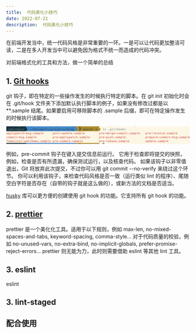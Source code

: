 ```yaml
---
title:  代码美化小技巧
date: 2022-07-21
description:  代码美化小技巧
---
```



在前端开发当中，统一代码风格是非常重要的一环。一是可以让代码更加整洁可读，二是在多人开发当中可以避免因为格式不统一而造成的代码冲突。

对前端格式化的工具和方法，做一个简单的总结

## 1. [Git hooks](https://git-scm.com/book/zh/v2/%E8%87%AA%E5%AE%9A%E4%B9%89-Git-Git-%E9%92%A9%E5%)

git 钩子，即在特定的一些操作发生的时候执行特定的脚本。在 git init 初始化时会在 .git/hook 文件夹下添加默认执行脚本的例子，如果没有修改过都是以 \*\*.sample 结尾。如果要启用可移除脚本的 .sample 后缀，即可在特定操作发生的时候执行该脚本。

![](./assets/git-hooks.png)

例如，pre-commit 钩子在键入提交信息前运行。 它用于检查即将提交的快照，例如，检查是否有所遗漏，确保测试运行，以及核查代码。 如果该钩子以非零值退出，Git 将放弃此次提交，不过你可以用 git commit --no-verify 来绕过这个环节。 你可以利用该钩子，来检查代码风格是否一致（运行类似 lint 的程序）、尾随空白字符是否存在（自带的钩子就是这么做的），或新方法的文档是否适当。

[husky](https://typicode.github.io/husky/#/) 库可以更方便的创建使用 git hook 的功能。它支持所有 git hook 的功能。

## 2. [prettier](https://prettier.io/docs/en/index.html)

prettier 是一个美化化工具。适用于以下规则，例如 max-len, no-mixed-spaces-and-tabs, keyword-spacing, comma-style… 对于代码质量的校验，例如 no-unused-vars, no-extra-bind, no-implicit-globals, prefer-promise-reject-errors… prettier 则无能为力，此时则需要借助 eslint 等其他 lint 工具。

## 3. eslint

eslint

## 3. lint-staged

## 配合使用
